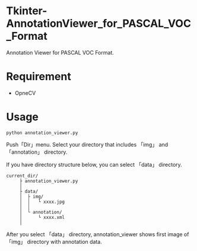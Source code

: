 # Tkinter-AnnotationViewer_for_PASCAL_VOC_Format
Annotation Viewer for PASCAL VOC Format.

# Requirement
- OpneCV

# Usage
```
python annotation_viewer.py
```

Push「Dir」menu.
Select your directory that includes 「img」 and 「annotation」 directory.

If you have directory structure below, you can select 「data」 directory.
```
current_dir/  
     ├ annotation_viewer.py  
     │
     ├ data/  
     │  ├ img/
     │  │   └ xxxx.jpg
     │  │
     │  └ annotation/
     │      └ xxxx.xml
     │
```
After you select 「data」 directory, annotation_viewer shows first image of 「img」 directory with annotation data.
